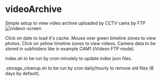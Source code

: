 # videoArchive
Simple setup to view video archive uploaded by CCTV cams by FTP
![ivideon-screen](https://user-images.githubusercontent.com/6553300/122643598-4d86ce80-d119-11eb-91eb-2cf7d15cb52a.png)

Click on date to load it's cache. Mouse over green timeline zones to view photos. Click on yellow timeline zones to view videos.
Camera data to be stored in subfolders like in example CAM1 (iVideon FTP mode).

index.sh to be run by cron minutely to update index json files.

.storage_cleanup.sh to be run by cron daily/hourly to remove old files (8 days by default).
